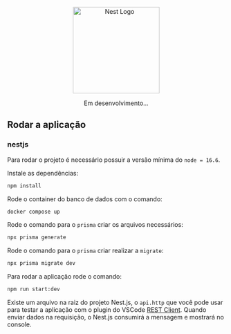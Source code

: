 <p align="center">
  <a href="http://nestjs.com/" target="blank"><img src="https://nestjs.com/img/logo-small.svg" width="200" alt="Nest Logo" /></a>
</p>

[circleci-image]: https://img.shields.io/circleci/build/github/nestjs/nest/master?token=abc123def456
[circleci-url]: https://circleci.com/gh/nestjs/nest

  <p align="center">Em desenvolvimento...</p>
    <p align="center">

## Rodar a aplicação

### nestjs

Para rodar o projeto é necessário possuir a versão mínima do `node = 16.6`.

Instale as dependências:

```bash
npm install
```

Rode o container do banco de dados com o comando:

```bash
docker compose up
```

Rode o comando para o `prisma` criar os arquivos necessários:

```bash
npx prisma generate
```

Rode o comando para o `prisma` criar realizar a `migrate`:

```bash
npx prisma migrate dev
```

Para rodar a aplicação rode o comando:

```bash
npm run start:dev
```

Existe um arquivo na raiz do projeto Nest.js, o `api.http` que você pode usar para testar a aplicação com o plugin do VSCode [REST Client](https://marketplace.visualstudio.com/items?itemName=humao.rest-client). Quando enviar dados na requisição, o Nest.js consumirá a mensagem e mostrará no console.